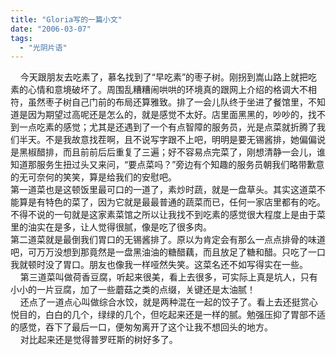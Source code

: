 ```yaml
---
title: "Gloria写的一篇小文"
date: "2006-03-07"
tags: 
  - "光阴片语"
---
```


    今天跟朋友去吃素了，慕名找到了“早吃素”的枣子树。刚拐到嵩山路上就把吃素的心情和意境破坏了。周围乱糟糟闹哄哄的环境真的跟网上介绍的格调大不相符，虽然枣子树自己门前的布局还算雅致。排了一会儿队终于坐进了餐馆里，不知道是因为期望过高呢还是怎么的，就是感觉不太好。店里面黑黑的，吵吵的，找不到一点吃素的感觉；尤其是还遇到了一个有点智障的服务员，光是点菜就折腾了我们半天。不是我故意找茬啊，且不说写字跟不上吧，明明是要无锡酱排，她偏偏说是黑椒醋排，而且前前后后重复了三遍；好不容易点完菜了，刚想清静一会儿，谁知道那服务生扭过头又来问，“要点菜吗？”旁边有个知趣的服务员朝我们略带歉意的无可奈何的笑笑，算是给我们的安慰吧。  
第一道菜也是这顿饭里最可口的一道了，素炒时蔬，就是一盘草头。其实这道菜不能算是有特色的菜了，因为它就是最最普通的蔬菜而已，任何一家店里都有的吃。不得不说的一句就是这家素菜馆之所以让我找不到吃素的感觉很大程度上是由于菜里的油实在是多，让人觉得很腻，像是吃了很多肉。  
第二道菜就是最倒我们胃口的无锡酱排了。原以为肯定会有那么一点点排骨的味道吧，可万万没想到那竟然是一盘黑油油的糖醋藕，而且放足了糖和醋。只吃了一口我就顿时没了胃口。朋友也像我一样哑然失笑。这菜名还不如写得实在一些。  
    第三道菜叫做荷香豆腐，听起来很美，看上去很多，可实际上真是坑人，只有小小的一片豆腐，加了一些蘑菇之类的点缀，关键还是太油腻！  
    还点了一道点心叫做综合水饺，就是两种混在一起的饺子了。看上去还挺赏心悦目的，白白的几个，绿绿的几个，但吃起来还是一样的腻。勉强压抑了胃部不适的感觉，吞下了最后一口，便匆匆离开了这个让我不想回头的地方。  
    对比起来还是觉得普罗旺斯的树好多了。
